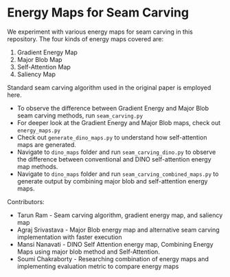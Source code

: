 # Energy Maps for Seam Carving

We experiment with various energy maps for seam carving in this repository. The four kinds of energy maps covered are:

1. Gradient Energy Map
2. Major Blob Map
3. Self-Attention Map
4. Saliency Map

Standard seam carving algorithm used in the original paper is employed here.

- To observe the difference between Gradient Energy and Major Blob seam carving methods, run `seam_carving.py`
- For deeper look at the Gradient Energy and Major Blob maps, check out `energy_maps.py`
- Check out `generate_dino_maps.py` to understand how self-attention maps are generated.
- Navigate to `dino_maps` folder and run `seam_carving_dino.py` to observe the difference between conventional and DINO self-attention energy map methods.
- Navigate to `dino_maps` folder and run `seam_carving_combined_maps.py` to generate output by combining major blob and self-attention energy maps.

Contributors:
- Tarun Ram - Seam carving algorithm, gradient energy map, and saliency map
- Agraj Srivastava - Major Blob energy map and alternative seam carving implementation with faster execution
- Mansi Nanavati - DINO Self Attention energy map, Combining Energy Maps using major blob method and Self-Attention.
- Soumi Chakraborty - Researching combination of energy maps and implementing evaluation metric to compare energy maps
